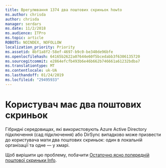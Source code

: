 ```yaml
---
title: Врегулювання 1374 два поштових скриньок howto
ms.author: chrisda
author: chrisda
manager: serdars
ms.date: 11/2/2018
ms.audience: ITPro
ms.topic: article
ROBOTS: NOINDEX, NOFOLLOW
localization_priority: Priority
ms.assetid: 8bf1a8f2-58ef-4697-b9c0-be340de96bfe
ms.openlocfilehash: 64165b2622a07644e60f5bcedabb3f6306135720
ms.sourcegitcommit: e2864efcfb493b6e46b662b746661a61232bdba7
ms.translationtype: MT
ms.contentlocale: uk-UA
ms.lasthandoff: 01/24/2019
ms.locfileid: "29495933"
---
```

# <a name="a-user-has-two-mailboxes"></a>Користувач має два поштових скриньок

Гібридні середовищах, які використовують Azure Active Directory підключення (сад підключення) або DirSync випадково може призвести до користувача мати два поштових скриньок: один в локальній організації та одне — у хмарі.
  
Щоб вирішити цю проблему, побачити [Остаточно ясно попередній поштової скриньки Info](https://blogs.technet.microsoft.com/exchange/2018/01/17/permanently-clear-previous-mailbox-info/).
  

